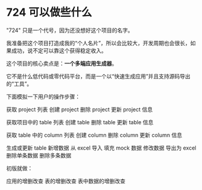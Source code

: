 # 724 可以做些什么

"724" 只是一个代号，因为还没想好这个项目的名字。

我准备把这个项目打造成我的“个人名片”，所以会比较大，开发周期也会很长，如果成功，说不定可以靠这个获得稳定收入。

这个项目的核心卖点是：**一个多端应用生成器**。

它不是什么低代码或零代码平台，而是一个以“快速生成应用”并且支持源码导出的“工具”。

下面模拟一下用户的操作步骤：

获取 project 列表
创建 project
删除 project
更新 project 信息

获取项目中的 table 列表
创建 table
删除 table
更新 table 信息

获取 table 中的 column 列表
创建 column
删除 column
更新 column 信息

生成或更新 table
新增数据
从 excel 导入
填充 mock 数据
修改数据
导出为 excel
删除单条数据
删除多条数据

初版就做：

应用的增删改查
表的增删改查
表中数据的增删改查
